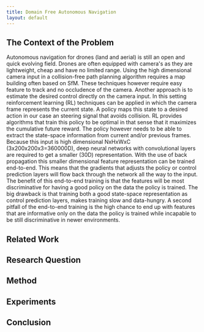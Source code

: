 ```yaml
---
title: Domain Free Autonomous Navigation
layout: default
---
```


## The Context of the Problem

Autonomous navigation for drones (land and aerial) is still an open and quick evolving field. 
Drones are often equipped with camera's as they are lightweight, cheap and have no limited range.
Using the high dimensional camera input in a collision-free path planning algorithm requires a map building often based on SfM. 
These techniques however require easy feature to track and no occludence of the camera.
Another approach is to estimate the desired control directly on the camera input.
In this setting reinforcement learning (RL) techniques can be applied in which the camera frame represents the current state.
A policy maps this state to a desired action in our case an steering signal that avoids collision.
RL provides algorithms that train this policy to be optimal in that sense that it maximizes the cumulative future reward.
The policy however needs to be able to extract the state-space information from current and/or previous frames.
Because this input is high dimensional NxHxWxC (3x200x200x3=360000D), deep neural networks with convolutional layers are required to get a smaller (30D) representation.
With the use of back propagation this smaller dimensional feature representation can be trained end-to-end. 
This means that the gradients that adjusts the policy or control prediction layers will flow back through the network all the way to the input.
The benefit of this end-to-end training is that the features will be most discriminative for having a good policy on the data the policy is trained.
The big drawback is that training both a good state-space representation as control prediction layers, makes training slow and data-hungry.
A second pitfall of the end-to-end training is the high chance to end up with features that are informative only on the data the policy is trained while incapable to be still discriminative in newer environments.


## Related Work

## Research Question

## Method

## Experiments

## Conclusion

